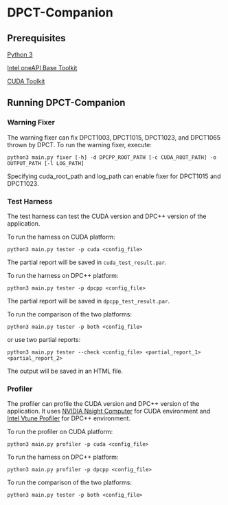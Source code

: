 # DPCT-Companion

## Prerequisites

[Python 3](https://www.python.org/downloads/)

[Intel oneAPI Base Toolkit](https://www.intel.com/content/www/us/en/developer/tools/oneapi/base-toolkit.html)

[CUDA Toolkit](https://developer.nvidia.com/cuda-toolkit)

## Running DPCT-Companion

### Warning Fixer

The warning fixer can fix DPCT1003, DPCT1015, DPCT1023, and DPCT1065 thrown by DPCT. To run the warning fixer, execute: 

`python3 main.py fixer [-h] -d DPCPP_ROOT_PATH [-c CUDA_ROOT_PATH] -o OUTPUT_PATH [-l LOG_PATH]`

Specifying cuda_root_path and log_path can enable fixer for DPCT1015 and DPCT1023.

### Test Harness

The test harness can test the CUDA version and DPC++ version of the application.

To run the harness on CUDA platform:

`python3 main.py tester -p cuda <config_file>`

The partial report will be saved in `cuda_test_result.par`.

To run the harness on DPC++ platform:

`python3 main.py tester -p dpcpp <config_file>`

The partial report will be saved in `dpcpp_test_result.par`.

To run the comparison of the two platforms:

`python3 main.py tester -p both <config_file>`

or use two partial reports:

`python3 main.py tester --check <config_file> <partial_report_1> <partial_report_2>`

The output will be saved in an HTML file.

### Profiler

The profiler can profile the CUDA version and DPC++ version of the application. It uses 
[NVIDIA Nsight Computer](https://developer.nvidia.com/nsight-compute) for CUDA environment and
[Intel Vtune Profiler](https://www.intel.com/content/www/us/en/developer/tools/oneapi/vtune-profiler.html)
for DPC++ environment.

To run the profiler on CUDA platform:

`python3 main.py profiler -p cuda <config_file>`

To run the harness on DPC++ platform:

`python3 main.py profiler -p dpcpp <config_file>`

To run the comparison of the two platforms:

`python3 main.py tester -p both <config_file>`